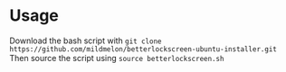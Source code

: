 # Usage
Download the bash script with `git clone https://github.com/mildmelon/betterlockscreen-ubuntu-installer.git`
Then source the script using `source betterlockscreen.sh`
